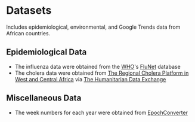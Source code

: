 # Datasets
Includes epidemiological, environmental, and Google Trends data from African countries.

## Epidemiological Data
* The influenza data were obtained from the [WHO](http://www.who.int/)'s [FluNet](http://apps.who.int/flumart/Default?ReportNo=12) database
* The cholera data were obtained from [The Regional Cholera Platform in West and Central Africa](http://www.plateformecholera.info/index.php/wac-platform) via [The Humanitarian Data Exchange](https://data.humdata.org/organization/rcpwca?sort=metadata_modified+desc)

## Miscellaneous Data
* The week numbers for each year were obtained from [EpochConverter](https://www.epochconverter.com/weeks/)
